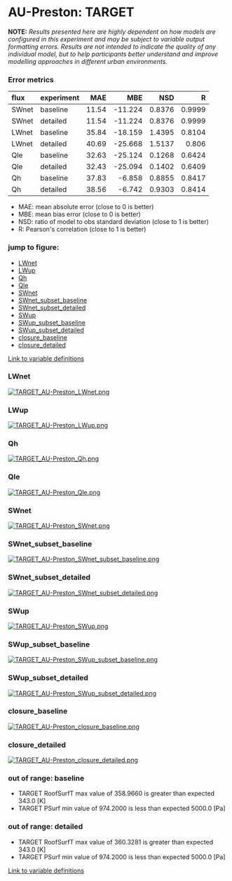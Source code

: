 # AU-Preston: TARGET

**NOTE:** *Results presented here are highly dependent on how models are configured in this experiment and may be subject to variable output formatting errors. Results are not intended to indicate the quality of any individual model, but to help participants better understand and improve modelling approaches in different urban environments.*

### Error metrics

| flux   | experiment   |   MAE |     MBE |    NSD |      R |
|:-------|:-------------|------:|--------:|-------:|-------:|
| SWnet  | baseline     | 11.54 | -11.224 | 0.8376 | 0.9999 |
| SWnet  | detailed     | 11.54 | -11.224 | 0.8376 | 0.9999 |
| LWnet  | baseline     | 35.84 | -18.159 | 1.4395 | 0.8104 |
| LWnet  | detailed     | 40.69 | -25.668 | 1.5137 | 0.806  |
| Qle    | baseline     | 32.63 | -25.124 | 0.1268 | 0.6424 |
| Qle    | detailed     | 32.43 | -25.094 | 0.1402 | 0.6409 |
| Qh     | baseline     | 37.83 |  -6.858 | 0.8855 | 0.8417 |
| Qh     | detailed     | 38.56 |  -6.742 | 0.9303 | 0.8414 |

 - MAE: mean absolute error (close to 0 is better)
 - MBE: mean bias error (close to 0 is better)
 - NSD: ratio of model to obs standard deviation (close to 1 is better)
 - R: Pearson's correlation (close to 1 is better)

### jump to figure:
 - [LWnet](#lwnet)
 - [LWup](#lwup)
 - [Qh](#qh)
 - [Qle](#qle)
 - [SWnet](#swnet)
 - [SWnet_subset_baseline](#swnet_subset_baseline)
 - [SWnet_subset_detailed](#swnet_subset_detailed)
 - [SWup](#swup)
 - [SWup_subset_baseline](#swup_subset_baseline)
 - [SWup_subset_detailed](#swup_subset_detailed)
 - [closure_baseline](#closure_baseline)
 - [closure_detailed](#closure_detailed)

[Link to variable definitions](../modelattrs/variable_definitions.md)

### <a name="lwnet"></a>LWnet
[![TARGET_AU-Preston_LWnet.png](TARGET_AU-Preston_LWnet.png)](TARGET_AU-Preston_LWnet.png)

### <a name="lwup"></a>LWup
[![TARGET_AU-Preston_LWup.png](TARGET_AU-Preston_LWup.png)](TARGET_AU-Preston_LWup.png)

### <a name="qh"></a>Qh
[![TARGET_AU-Preston_Qh.png](TARGET_AU-Preston_Qh.png)](TARGET_AU-Preston_Qh.png)

### <a name="qle"></a>Qle
[![TARGET_AU-Preston_Qle.png](TARGET_AU-Preston_Qle.png)](TARGET_AU-Preston_Qle.png)

### <a name="swnet"></a>SWnet
[![TARGET_AU-Preston_SWnet.png](TARGET_AU-Preston_SWnet.png)](TARGET_AU-Preston_SWnet.png)

### <a name="swnet_subset_baseline"></a>SWnet_subset_baseline
[![TARGET_AU-Preston_SWnet_subset_baseline.png](TARGET_AU-Preston_SWnet_subset_baseline.png)](TARGET_AU-Preston_SWnet_subset_baseline.png)

### <a name="swnet_subset_detailed"></a>SWnet_subset_detailed
[![TARGET_AU-Preston_SWnet_subset_detailed.png](TARGET_AU-Preston_SWnet_subset_detailed.png)](TARGET_AU-Preston_SWnet_subset_detailed.png)

### <a name="swup"></a>SWup
[![TARGET_AU-Preston_SWup.png](TARGET_AU-Preston_SWup.png)](TARGET_AU-Preston_SWup.png)

### <a name="swup_subset_baseline"></a>SWup_subset_baseline
[![TARGET_AU-Preston_SWup_subset_baseline.png](TARGET_AU-Preston_SWup_subset_baseline.png)](TARGET_AU-Preston_SWup_subset_baseline.png)

### <a name="swup_subset_detailed"></a>SWup_subset_detailed
[![TARGET_AU-Preston_SWup_subset_detailed.png](TARGET_AU-Preston_SWup_subset_detailed.png)](TARGET_AU-Preston_SWup_subset_detailed.png)

### <a name="closure_baseline"></a>closure_baseline
[![TARGET_AU-Preston_closure_baseline.png](TARGET_AU-Preston_closure_baseline.png)](TARGET_AU-Preston_closure_baseline.png)

### <a name="closure_detailed"></a>closure_detailed
[![TARGET_AU-Preston_closure_detailed.png](TARGET_AU-Preston_closure_detailed.png)](TARGET_AU-Preston_closure_detailed.png)

### out of range: baseline

 - TARGET RoofSurfT max value of 358.9660 is greater than expected 343.0 [K]
 - TARGET PSurf min value of 974.2000 is less than expected 5000.0 [Pa]

### out of range: detailed

 - TARGET RoofSurfT max value of 360.3281 is greater than expected 343.0 [K]
 - TARGET PSurf min value of 974.2000 is less than expected 5000.0 [Pa]


[Link to variable definitions](../modelattrs/variable_definitions.md)

